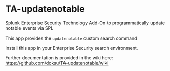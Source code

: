 # TA-updatenotable
Splunk Enterprise Security Technology Add-On to programmatically update notable events via SPL

This app provides the `updatenotable` custom search command

Install this app in your Enterprise Security search environment.

Further documentation is provided in the wiki here: https://github.com/doksu/TA-updatenotable/wiki
